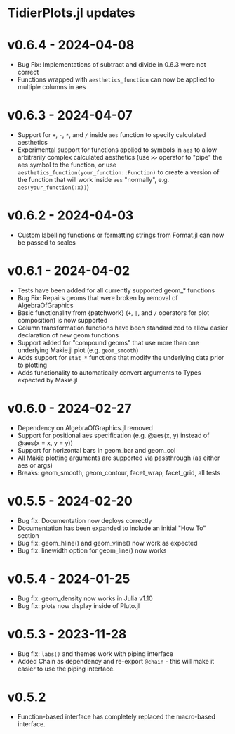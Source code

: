 # TidierPlots.jl updates

# v0.6.4 - 2024-04-08

- Bug Fix: Implementations of subtract and divide in 0.6.3 were not correct
- Functions wrapped with `aesthetics_function` can now be applied to multiple columns in aes

# v0.6.3 - 2024-04-07

- Support for `+`, `-`, `*`, and `/` inside `aes` function to specify calculated aesthetics
- Experimental support for functions applied to symbols in `aes` to allow arbitrarily complex calculated aesthetics (use `>>` operator to "pipe" the aes symbol to the function, or use `aesthetics_function(your_function::Function)` to create a version of the function that will work inside `aes` "normally", e.g. `aes(your_function(:x))`)

# v0.6.2 - 2024-04-03

- Custom labelling functions or formatting strings from Format.jl can now be passed to scales

# v0.6.1 - 2024-04-02
- Tests have been added for all currently supported geom_* functions
- Bug Fix: Repairs geoms that were broken by removal of AlgebraOfGraphics
- Basic functionality from {patchwork} (`+`, `|`, and `/` operators for plot composition) is now supported
- Column transformation functions have been standardized to allow easier declaration of new geom functions
- Support added for "compound geoms" that use more than one underlying Makie.jl plot (e.g. `geom_smooth`)
- Adds support for `stat_*` functions that modify the underlying data prior to plotting
- Adds functionality to automatically convert arguments to Types expected by Makie.jl

# v0.6.0 - 2024-02-27
- Dependency on AlgebraOfGraphics.jl removed
- Support for positional aes specification (e.g. @aes(x, y) instead of @aes(x = x, y = y))
- Support for horizontal bars in geom_bar and geom_col
- All Makie plotting arguments are supported via passthrough (as either aes or args)
- Breaks: geom_smooth, geom_contour, facet_wrap, facet_grid, all tests

# v0.5.5 - 2024-02-20
- Bug fix: Documentation now deploys correctly
- Documentation has been expanded to include an initial "How To" section
- Bug fix: geom_hline() and geom_vline() now work as expected
- Bug fix: linewidth option for geom_line() now works

# v0.5.4 - 2024-01-25
- Bug fix: geom_density now works in Julia v1.10
- Bug fix: plots now display inside of Pluto.jl

# v0.5.3 - 2023-11-28
- Bug fix: `labs()` and themes work with piping interface
- Added Chain as dependency and re-export `@chain` - this will make it easier to use the piping interface.

# v0.5.2
- Function-based interface has completely replaced the macro-based interface. 